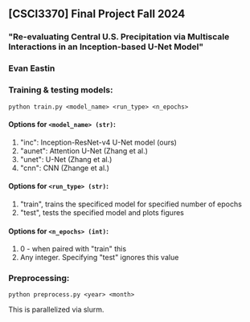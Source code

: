 ## [CSCI3370] Final Project Fall 2024
### "Re-evaluating Central U.S. Precipitation via Multiscale Interactions in an Inception-based U-Net Model"
### Evan Eastin

### Training & testing models:

`python train.py <model_name> <run_type> <n_epochs>`

#### Options for `<model_name> (str)`:
1. "inc": Inception-ResNet-v4 U-Net model (ours)
2. "aunet": Attention U-Net (Zhang et al.)
3. "unet": U-Net (Zhang et al.)
4. "cnn": CNN (Zhange et al.)

#### Options for `<run_type> (str)`:
1. "train", trains the specificed model for specified number of epochs
2. "test", tests the specified model and plots figures

#### Options for `<n_epochs> (int)`:
1. 0 - when paired with "train" this 
2. Any integer. Specifying "test" ignores this value

### Preprocessing:

`python preprocess.py <year> <month>`

This is parallelized via slurm.

